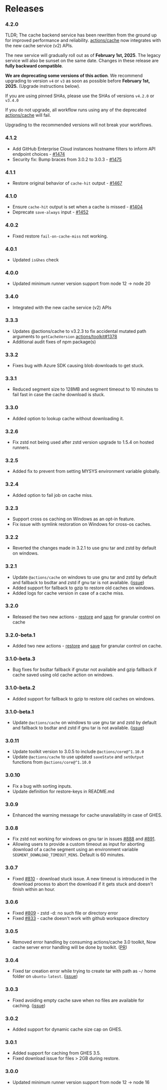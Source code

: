 # Releases

### 4.2.0

TLDR; The cache backend service has been rewritten from the ground up for improved performance and reliability. [actions/cache](https://github.com/actions/cache) now integrates with the new cache service (v2) APIs.

The new service will gradually roll out as of **February 1st, 2025**. The legacy service will also be sunset on the same date. Changes in these release are **fully backward compatible**.

**We are deprecating some versions of this action**. We recommend upgrading to version `v4` or `v3` as soon as possible before **February 1st, 2025.** (Upgrade instructions below).

If you are using pinned SHAs, please use the SHAs of versions `v4.2.0` or `v3.4.0`

If you do not upgrade, all workflow runs using any of the deprecated [actions/cache](https://github.com/actions/cache) will fail.

Upgrading to the recommended versions will not break your workflows.

### 4.1.2

- Add GitHub Enterprise Cloud instances hostname filters to inform API endpoint choices - [#1474](https://github.com/actions/cache/pull/1474)
- Security fix: Bump braces from 3.0.2 to 3.0.3 - [#1475](https://github.com/actions/cache/pull/1475)

### 4.1.1

- Restore original behavior of `cache-hit` output - [#1467](https://github.com/actions/cache/pull/1467)

### 4.1.0

- Ensure `cache-hit` output is set when a cache is missed - [#1404](https://github.com/actions/cache/pull/1404)
- Deprecate `save-always` input - [#1452](https://github.com/actions/cache/pull/1452)

### 4.0.2

- Fixed restore `fail-on-cache-miss` not working.

### 4.0.1

- Updated `isGhes` check

### 4.0.0

- Updated minimum runner version support from node 12 -> node 20

### 3.4.0

- Integrated with the new cache service (v2) APIs

### 3.3.3

- Updates @actions/cache to v3.2.3 to fix accidental mutated path arguments to `getCacheVersion` [actions/toolkit#1378](https://github.com/actions/toolkit/pull/1378)
- Additional audit fixes of npm package(s)

### 3.3.2

- Fixes bug with Azure SDK causing blob downloads to get stuck.

### 3.3.1

- Reduced segment size to 128MB and segment timeout to 10 minutes to fail fast in case the cache download is stuck.

### 3.3.0

- Added option to lookup cache without downloading it.

### 3.2.6

- Fix zstd not being used after zstd version upgrade to 1.5.4 on hosted runners.

### 3.2.5

- Added fix to prevent from setting MYSYS environment variable globally.

### 3.2.4

- Added option to fail job on cache miss.

### 3.2.3

- Support cross os caching on Windows as an opt-in feature.
- Fix issue with symlink restoration on Windows for cross-os caches.

### 3.2.2

- Reverted the changes made in 3.2.1 to use gnu tar and zstd by default on windows.

### 3.2.1

- Update `@actions/cache` on windows to use gnu tar and zstd by default and fallback to bsdtar and zstd if gnu tar is not available. ([issue](https://github.com/actions/cache/issues/984))
- Added support for fallback to gzip to restore old caches on windows.
- Added logs for cache version in case of a cache miss.

### 3.2.0

- Released the two new actions - [restore](restore/action.yml) and [save](save/action.yml) for granular control on cache

### 3.2.0-beta.1

- Added two new actions - [restore](restore/action.yml) and [save](save/action.yml) for granular control on cache.

### 3.1.0-beta.3

- Bug fixes for bsdtar fallback if gnutar not available and gzip fallback if cache saved using old cache action on windows.

### 3.1.0-beta.2

- Added support for fallback to gzip to restore old caches on windows.

### 3.1.0-beta.1

- Update `@actions/cache` on windows to use gnu tar and zstd by default and fallback to bsdtar and zstd if gnu tar is not available. ([issue](https://github.com/actions/cache/issues/984))

### 3.0.11

- Update toolkit version to 3.0.5 to include `@actions/core@^1.10.0`
- Update `@actions/cache` to use updated `saveState` and `setOutput` functions from `@actions/core@^1.10.0`

### 3.0.10

- Fix a bug with sorting inputs.
- Update definition for restore-keys in README.md

### 3.0.9

- Enhanced the warning message for cache unavailablity in case of GHES.

### 3.0.8

- Fix zstd not working for windows on gnu tar in issues [#888](https://github.com/actions/cache/issues/888) and [#891](https://github.com/actions/cache/issues/891).
- Allowing users to provide a custom timeout as input for aborting download of a cache segment using an environment variable `SEGMENT_DOWNLOAD_TIMEOUT_MINS`. Default is 60 minutes.

### 3.0.7

- Fixed [#810](https://github.com/actions/cache/issues/810) - download stuck issue. A new timeout is introduced in the download process to abort the download if it gets stuck and doesn't finish within an hour.

### 3.0.6

- Fixed [#809](https://github.com/actions/cache/issues/809) - zstd -d: no such file or directory error
- Fixed [#833](https://github.com/actions/cache/issues/833) - cache doesn't work with github workspace directory

### 3.0.5

- Removed error handling by consuming actions/cache 3.0 toolkit, Now cache server error handling will be done by toolkit. ([PR](https://github.com/actions/cache/pull/834))

### 3.0.4

- Fixed tar creation error while trying to create tar with path as `~/` home folder on `ubuntu-latest`. ([issue](https://github.com/actions/cache/issues/689))

### 3.0.3

- Fixed avoiding empty cache save when no files are available for caching. ([issue](https://github.com/actions/cache/issues/624))

### 3.0.2

- Added support for dynamic cache size cap on GHES.

### 3.0.1

- Added support for caching from GHES 3.5.
- Fixed download issue for files > 2GB during restore.

### 3.0.0

- Updated minimum runner version support from node 12 -> node 16
